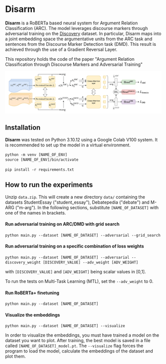# Disarm



**Disarm** is a RoBERTa based neural system for Argument Relation Classification (ARC). The model leverages discourse markers through adversarial training on the [Discovery](https://github.com/sileod/Discovery) dataset. In particular, Disarm maps into a joint embedding space the argumentative units from the ARC task and sentences from the Discourse Marker Detection task (DMD). This result is achieved through the use of a Gradient Reversal Layer.

This repository holds the code of the paper "Argument Relation Classification through Discourse Markers and Adversarial Training"



![Disarm architecture](img/model_architecture.png "Disarm architecture")



## Installation

**Disarm** was tested on Python 3.10.12 using a Google Colab V100 system. It is recommended to set up the model in a virtual environment.

```shell
python -m venv [NAME_OF_ENV]
source [NAME_OF_ENV]/bin/activate

pip install -r requirements.txt
```



## How to run the experiments

Unzip `data.zip`. This will create a new directory `data/` containing the datasets StudentEssay ("student_essay"), Debatepedia ("debate") and M-ARG ("m-arg"). In the following sections, substitute `[NAME_OF_DATASET]` with one of the names in brackets.



#### Run adversarial training on ARC/DMD with grid search

```shell
python main.py --dataset [NAME_OF_DATASET] --adversarial --grid_search
```



#### Run adversarial training on a specific combination of loss weights

```shell
python main.py --dataset [NAME_OF_DATASET] --adversarial --discovery_weight [DISCOVERY_VALUE] --adv_weight [ADV_WEIGHT]
```

with `[DISCOVERY_VALUE]` and `[ADV_WEIGHT]` being scalar values in [0,1].  

To run the tests on Multi-Task Learning (MTL), set the `--adv_weight` to 0.



#### Run RoBERTa+ finetuning

```shell
python main.py --dataset [NAME_OF_DATASET]
```



#### Visualize the embeddings

```shell
python main.py --dataset [NAME_OF_DATASET] --visualize
```

In order to visualize the embeddings, you must have trained a model on the dataset you want to plot. After training, the best model is saved in a file called `[NAME_OF_DATASET]_model.pt`. The `--visualize` flag forces the program to load the model, calculate the embeddings of the dataset and plot them.

